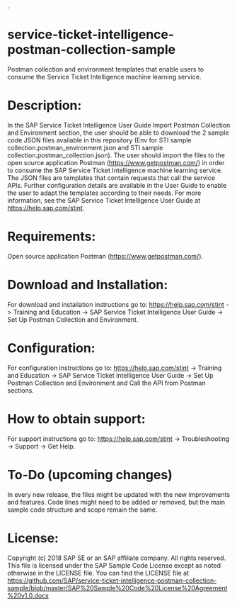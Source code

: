 .
# service-ticket-intelligence-postman-collection-sample
Postman collection and environment templates that enable users to consume the Service Ticket Intelligence machine learning service.

Description:
====================
In the SAP Service Ticket Intelligence User Guide Import Postman Collection and Environment section, the user should be able to download the 2 sample code JSON files available in this repository (Env for STI sample collection.postman_environment.json and STI sample collection.postman_collection.json). The user should import the files to the open source application Postman (https://www.getpostman.com/) in order to consume the SAP Service Ticket Intelligence machine learning service. The JSON files are templates that contain requests that call the service APIs. Further configuration details are available in the User Guide to enable the user to adapt the templates according to their needs. For more information, see the SAP Service Ticket Intelligence User Guide at https://help.sap.com/stint. 

Requirements:
====================
Open source application Postman (https://www.getpostman.com/).

Download and Installation:
====================
For download and installation instructions go to: https://help.sap.com/stint -> Training and Education -> SAP Service Ticket Intelligence User Guide -> Set Up Postman Collection and Environment.

Configuration:
====================
For configuration instructions go to: https://help.sap.com/stint -> Training and Education -> SAP Service Ticket Intelligence User Guide -> Set Up Postman Collection and Environment and Call the API from Postman sections.

How to obtain support:
====================
For support instructions go to: https://help.sap.com/stint -> Troubleshooting -> Support -> Get Help.

To-Do (upcoming changes)
====================
In every new release, the files might be updated with the new improvements and features. Code lines might need to be added or removed, but the main sample code structure and scope remain the same. 

License:
====================
Copyright (c) 2018 SAP SE or an SAP affiliate company. All rights reserved.
This file is licensed under the SAP Sample Code License except as noted otherwise in the LICENSE file.
You can find the LICENSE file at https://github.com/SAP/service-ticket-intelligence-postman-collection-sample/blob/master/SAP%20Sample%20Code%20License%20Agreement%20v1.0.docx
